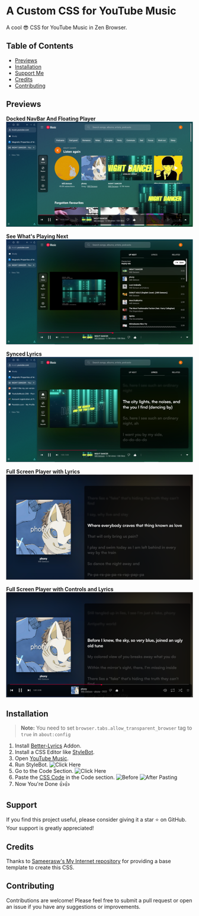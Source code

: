# A Custom CSS for YouTube Music

A cool 😎 CSS for YouTube Music in Zen Browser.

## Table of Contents
- [Previews](#previews)
- [Installation](#installation)
- [Support Me](#support)
- [Credits](#credits)
- [Contributing](#contributing)

## Previews
**Docked NavBar And Floating Player**
![Docked NavBar](Preview/Docked-Panel.png)

**See What's Playing Next**
![Up Next](Preview/Playing-Next.png)

**Synced Lyrics**
![Synced Lyrics](Preview/Synced-Lyrics.png)

**Full Screen Player with Lyrics**
![Full Screen Player](Preview/Full-Screen.png)

**Full Screen Player with Controls and Lyrics**
![Full Screen Player with Controls](Preview/Full-Screen-with-controls.png)

## Installation

> **Note:** You need to set `browser.tabs.allow_transparent_browser` tag to `true` in `about:config`

1. Install [Better-Lyrics](https://addons.mozilla.org/en-US/firefox/addon/better-lyrics/) Addon.
2. Install a CSS Editor like [StyleBot](https://addons.mozilla.org/en-US/firefox/addon/stylebot-web/).
3. Open [YouTube Music](https://music.youtube.com).
4. Run StyleBot.
   ![Click Here](https://github.com/user-attachments/assets/25145b81-7b71-4b83-912b-f4ffb6c259e8)
5. Go to the Code Section.
   ![Click Here](https://github.com/user-attachments/assets/061b09b2-be3e-4405-aed2-a84be018c4fb)
6. Paste the [CSS Code](YouTube-Music.css) in the Code section.
   ![Before](https://github.com/user-attachments/assets/aa26170e-ebab-43ad-b3b6-22ce3ed2857c)
   ![After Pasting](https://github.com/user-attachments/assets/02eb692a-d170-45a1-a591-4e3924702608)
7. Now You're Done 👍👍

## Support

If you find this project useful, please consider giving it a star ⭐ on GitHub. Your support is greatly appreciated!

## Credits

Thanks to [Sameerasw's My Internet repository](https://github.com/sameerasw/my-internet) for providing a base template to create this CSS.

## Contributing

Contributions are welcome! Please feel free to submit a pull request or open an issue if you have any suggestions or improvements.
